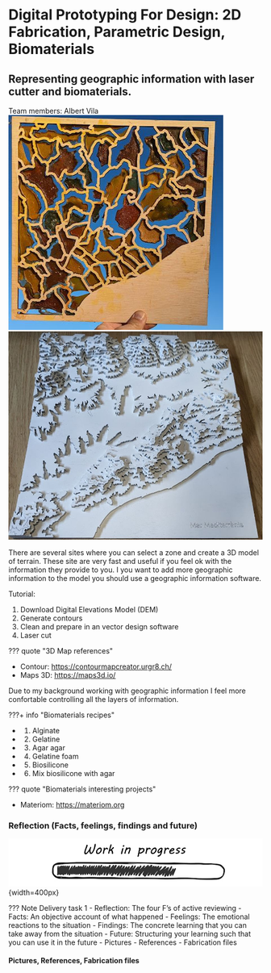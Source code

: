 # **Digital Prototyping For Design: 2D Fabrication, Parametric Design, Biomaterials**

## Representing geographic information with laser cutter and biomaterials.
Team members: Albert Vila
![Maqueta](../../images/4setmanesdespres.JPG)
![Maqueta](../../images/Maqueta.JPG)


There are several sites where you can select a zone and create a 3D model of terrain. These site are very fast and useful if you feel ok with the information they provide to you. I you want to add more geographic information to the model you should use a geographic information software.

Tutorial:
1) Download Digital Elevations Model (DEM)
2) Generate contours
3) Clean and prepare in an vector design software
4) Laser cut

??? quote "3D Map references"
  - Contour: https://contourmapcreator.urgr8.ch/
  - Maps 3D: https://maps3d.io/
  
  


Due to my background working with geographic information I feel more confortable controlling  all the layers of information.



???+ info "Biomaterials recipes"
  - 01. Alginate
  - 02. Gelatine
  - 03. Agar agar
  - 04. Gelatine foam
  - 05. Biosilicone
  - 06. Mix biosilicone with agar
    

??? quote "Biomaterials interesting projects"
  - Materiom: https://materiom.org


### Reflection (Facts, feelings, findings and future)

![WIP](../../images/WIP.png){width=400px}

??? Note Delivery task 1
    - Reflection: The four F’s of active reviewing
         - Facts: An objective account of what happened
         - Feelings: The emotional reactions to the situation
         - Findings: The concrete learning that you can take away from the situation
         - Future: Structuring your learning such that you can use it in the future
    - Pictures
    - References
    - Fabrication files




#### Pictures, References, Fabrication files




